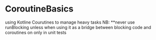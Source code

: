 # CoroutineBasics
using Kotline Courutines to manage heavy tasks
NB: **never use runBlocking unless when using it as a bridge between blocking code and coroutines on only in unit tests

